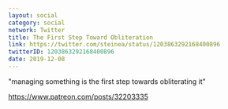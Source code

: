 ```yaml
---
layout: social
category: social
network: Twitter
title: The First Step Toward Obliteration
link: https://twitter.com/steinea/status/1203863292168400896
twitterID: 1203863292168400896
date: 2019-12-08
---
```


"managing something is the first step towards obliterating it"

<https://www.patreon.com/posts/32203335>
